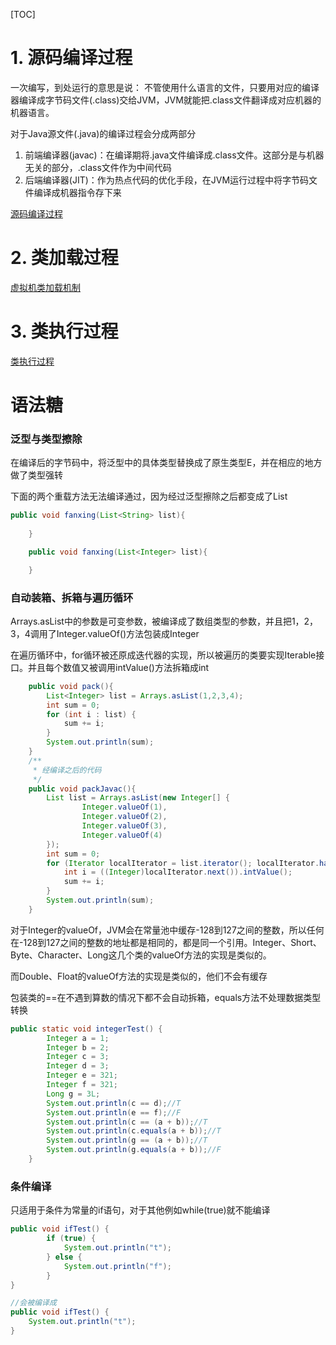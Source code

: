 [TOC]

# 1. 源码编译过程
一次编写，到处运行的意思是说：
不管使用什么语言的文件，只要用对应的编译器编译成字节码文件(.class)交给JVM，JVM就能把.class文件翻译成对应机器的机器语言。

对于Java源文件(.java)的编译过程会分成两部分
1. 前端编译器(javac)：在编译期将.java文件编译成.class文件。这部分是与机器无关的部分，.class文件作为中间代码
2. 后端编译器(JIT)：作为热点代码的优化手段，在JVM运行过程中将字节码文件编译成机器指令存下来

[源码编译过程](./源码编译过程.md)

# 2. 类加载过程
[虚拟机类加载机制](./虚拟机类加载机制.md)


# 3. 类执行过程
[类执行过程](./类执行过程.md)

# 语法糖
### 泛型与类型擦除
在编译后的字节码中，将泛型中的具体类型替换成了原生类型E，并在相应的地方做了类型强转

下面的两个重载方法无法编译通过，因为经过泛型擦除之后都变成了List<E>
```java
public void fanxing(List<String> list){
        
    }

    public void fanxing(List<Integer> list){

    }
```

### 自动装箱、拆箱与遍历循环
Arrays.asList中的参数是可变参数，被编译成了数组类型的参数，并且把1，2，3，4调用了Integer.valueOf()方法包装成Integer

在遍历循环中，for循环被还原成迭代器的实现，所以被遍历的类要实现Iterable接口。并且每个数值又被调用intValue()方法拆箱成int
```java
    public void pack(){
        List<Integer> list = Arrays.asList(1,2,3,4);
        int sum = 0;
        for (int i : list) {
            sum += i;
        }
        System.out.println(sum);
    }
    /**
     * 经编译之后的代码
     */
    public void packJavac(){
        List list = Arrays.asList(new Integer[] {
                Integer.valueOf(1),
                Integer.valueOf(2),
                Integer.valueOf(3),
                Integer.valueOf(4)
        });
        int sum = 0;
        for (Iterator localIterator = list.iterator(); localIterator.hasNext();) {
            int i = ((Integer)localIterator.next()).intValue();
            sum += i;
        }
        System.out.println(sum);
    }
```
对于Integer的valueOf，JVM会在常量池中缓存-128到127之间的整数，所以任何在-128到127之间的整数的地址都是相同的，都是同一个引用。Integer、Short、Byte、Character、Long这几个类的valueOf方法的实现是类似的。

而Double、Float的valueOf方法的实现是类似的，他们不会有缓存

包装类的==在不遇到算数的情况下都不会自动拆箱，equals方法不处理数据类型转换
```java
public static void integerTest() {
        Integer a = 1;
        Integer b = 2;
        Integer c = 3;
        Integer d = 3;
        Integer e = 321;
        Integer f = 321;
        Long g = 3L;
        System.out.println(c == d);//T
        System.out.println(e == f);//F
        System.out.println(c == (a + b));//T
        System.out.println(c.equals(a + b));//T
        System.out.println(g == (a + b));//T
        System.out.println(g.equals(a + b));//F
    }
```

### 条件编译
只适用于条件为常量的if语句，对于其他例如while(true)就不能编译
```java
public void ifTest() {
        if (true) {
            System.out.println("t");
        } else {
            System.out.println("f");
        }
}

//会被编译成
public void ifTest() {
    System.out.println("t");
}
```